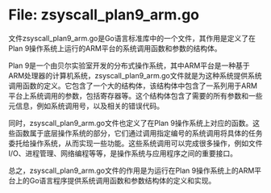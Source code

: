 # File: zsyscall_plan9_arm.go

文件zsyscall_plan9_arm.go是Go语言标准库中的一个文件，其作用是定义了在Plan 9操作系统上运行的ARM平台的系统调用函数和参数的结构体。

Plan 9是一个由贝尔实验室开发的分布式操作系统，其中ARM平台是一种基于ARM处理器的计算机系统，zsyscall_plan9_arm.go文件就是为这种系统提供系统调用函数的定义。它包含了一个大的结构体，该结构体中包含了一系列用于ARM平台上系统调用的参数，包括寄存器等。这个结构体包含了需要的所有参数和一些元信息，例如系统调用号，以及相关的错误代码。

同时，zsyscall_plan9_arm.go文件也定义了在Plan 9操作系统上对应的函数。这些函数属于底层操作系统的部分，它们通过调用指定编号的系统调用将具体的任务委托给操作系统，从而实现一些功能。这些系统调用可以完成很多操作，例如文件I/O、进程管理、网络编程等等，是操作系统与应用程序之间的重要接口。

总之，zsyscall_plan9_arm.go文件的作用是为运行在Plan 9操作系统上的ARM平台上的Go语言程序提供系统调用函数和参数结构体的定义和实现。

